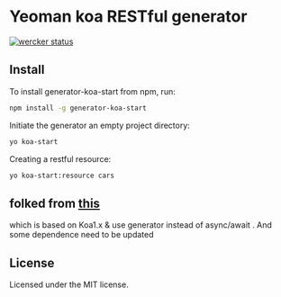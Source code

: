 # Yeoman koa RESTful generator

[![wercker status](https://app.wercker.com/status/31763c5edc39aba7abf78a39d56d8cf3/m "wercker status")](https://app.wercker.com/project/bykey/31763c5edc39aba7abf78a39d56d8cf3)

## Install  

To install generator-koa-start from npm, run:  

```bash
npm install -g generator-koa-start
```

Initiate the generator an empty project directory:  

```bash
yo koa-start
```

Creating a restful resource:  

```bash
yo koa-start:resource cars
```

## folked from [this](https://github.com/PatrickWolleb/generator-koa-rest)
which is based on Koa1.x & use generator instead of async/await .
And some dependence need to be updated

## License

Licensed under the MIT license.

